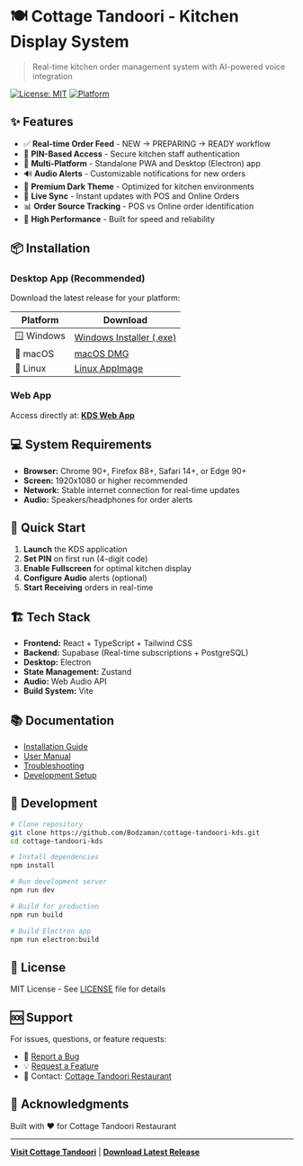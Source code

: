 # 🍽️ Cottage Tandoori - Kitchen Display System

> Real-time kitchen order management system with AI-powered voice integration

[![License: MIT](https://img.shields.io/badge/License-MIT-yellow.svg)](https://opensource.org/licenses/MIT)
[![Platform](https://img.shields.io/badge/platform-Windows%20%7C%20macOS%20%7C%20Linux-blue)]()

## ✨ Features

- ✅ **Real-time Order Feed** - NEW → PREPARING → READY workflow
- 🔐 **PIN-Based Access** - Secure kitchen staff authentication
- 📱 **Multi-Platform** - Standalone PWA and Desktop (Electron) app
- 🔊 **Audio Alerts** - Customizable notifications for new orders
- 🎨 **Premium Dark Theme** - Optimized for kitchen environments
- 🔄 **Live Sync** - Instant updates with POS and Online Orders
- 📊 **Order Source Tracking** - POS vs Online order identification
- 🚀 **High Performance** - Built for speed and reliability

## 📦 Installation

### Desktop App (Recommended)

Download the latest release for your platform:

| Platform | Download |
|----------|----------|
| 🪟 Windows | [Windows Installer (.exe)](../../releases/latest) |
| 🍎 macOS | [macOS DMG](../../releases/latest) |
| 🐧 Linux | [Linux AppImage](../../releases/latest) |

### Web App

Access directly at: **[KDS Web App](https://exoticcreations.databutton.app/cottage-tandoori-restaurant/kds-v2)**

## 💻 System Requirements

- **Browser:** Chrome 90+, Firefox 88+, Safari 14+, or Edge 90+
- **Screen:** 1920x1080 or higher recommended
- **Network:** Stable internet connection for real-time updates
- **Audio:** Speakers/headphones for order alerts

## 🚀 Quick Start

1. **Launch** the KDS application
2. **Set PIN** on first run (4-digit code)
3. **Enable Fullscreen** for optimal kitchen display
4. **Configure Audio** alerts (optional)
5. **Start Receiving** orders in real-time

## 🏗️ Tech Stack

- **Frontend:** React + TypeScript + Tailwind CSS
- **Backend:** Supabase (Real-time subscriptions + PostgreSQL)
- **Desktop:** Electron
- **State Management:** Zustand
- **Audio:** Web Audio API
- **Build System:** Vite

## 📚 Documentation

- [Installation Guide](docs/installation.md)
- [User Manual](docs/user-guide.md)
- [Troubleshooting](docs/troubleshooting.md)
- [Development Setup](docs/development.md)

## 🔧 Development

```bash
# Clone repository
git clone https://github.com/Bodzaman/cottage-tandoori-kds.git
cd cottage-tandoori-kds

# Install dependencies
npm install

# Run development server
npm run dev

# Build for production
npm run build

# Build Electron app
npm run electron:build
```

## 📝 License

MIT License - See [LICENSE](LICENSE) file for details

## 🆘 Support

For issues, questions, or feature requests:

- 🐛 [Report a Bug](../../issues/new?template=bug_report.md)
- 💡 [Request a Feature](../../issues/new?template=feature_request.md)
- 📧 Contact: [Cottage Tandoori Restaurant](https://exoticcreations.databutton.app/cottage-tandoori-restaurant)

## 🙏 Acknowledgments

Built with ❤️ for Cottage Tandoori Restaurant

---

**[Visit Cottage Tandoori](https://exoticcreations.databutton.app/cottage-tandoori-restaurant)** | **[Download Latest Release](../../releases/latest)**

